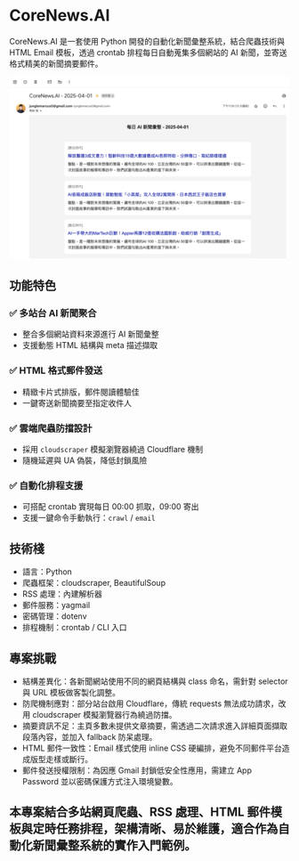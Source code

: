# CoreNews.AI

CoreNews.AI 是一套使用 Python 開發的自動化新聞彙整系統，結合爬蟲技術與 HTML Email 模板，透過 crontab 排程每日自動蒐集多個網站的 AI 新聞，並寄送格式精美的新聞摘要郵件。

![AI News Screenshot](https://raw.githubusercontent.com/EVANLIN2001/AI-News-Daily/main/image/%E6%88%AA%E5%9C%96%202025-04-02%20%E4%B8%8A%E5%8D%8812.09.46.png)

## 功能特色

### ✅ 多站台 AI 新聞聚合

- 整合多個網站資料來源進行 AI 新聞彙整
- 支援動態 HTML 結構與 meta 描述擷取

### ✅ HTML 格式郵件發送

- 精緻卡片式排版，郵件閱讀體驗佳
- 一鍵寄送新聞摘要至指定收件人

### ✅ 雲端爬蟲防擋設計

- 採用 `cloudscraper` 模擬瀏覽器繞過 Cloudflare 機制
- 隨機延遲與 UA 偽裝，降低封鎖風險

### ✅ 自動化排程支援

- 可搭配 crontab 實現每日 00:00 抓取，09:00 寄出
- 支援一鍵命令手動執行：`crawl` / `email`

## 技術棧

- 語言：Python
- 爬蟲框架：cloudscraper, BeautifulSoup
- RSS 處理：內建解析器
- 郵件服務：yagmail
- 密碼管理：dotenv
- 排程機制：crontab / CLI 入口

## 專案挑戰

- 結構差異化：各新聞網站使用不同的網頁結構與 class 命名，需針對 selector 與 URL 模板做客製化調整。
- 防爬機制應對：部分站台啟用 Cloudflare，傳統 requests 無法成功請求，改用 cloudscraper 模擬瀏覽器行為繞過防擋。
- 摘要資訊不足：主頁多數未提供文章摘要，需透過二次請求進入詳細頁面擷取段落內容，並加入 fallback 防呆處理。
- HTML 郵件一致性：Email 樣式使用 inline CSS 硬編排，避免不同郵件平台造成版型走樣或斷行。
- 郵件發送授權限制：為因應 Gmail 封鎖低安全性應用，需建立 App Password 並以密碼保護方式注入環境變數。

## 本專案結合多站網頁爬蟲、RSS 處理、HTML 郵件模板與定時任務排程，架構清晰、易於維護，適合作為自動化新聞彙整系統的實作入門範例。
